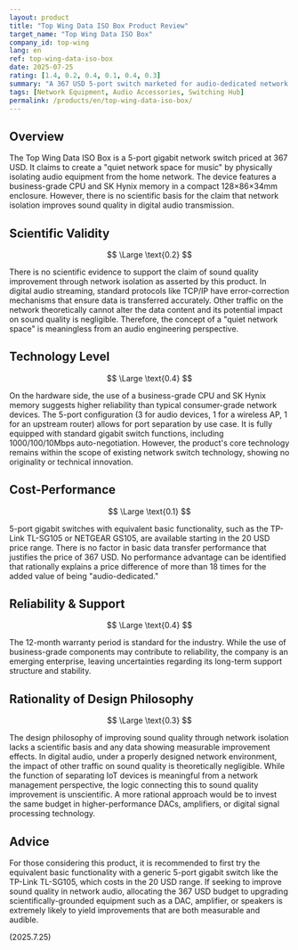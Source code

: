 ```yaml
---
layout: product
title: "Top Wing Data ISO Box Product Review"
target_name: "Top Wing Data ISO Box"
company_id: top-wing
lang: en
ref: top-wing-data-iso-box
date: 2025-07-25
rating: [1.4, 0.2, 0.4, 0.1, 0.4, 0.3]
summary: "A 367 USD 5-port switch marketed for audio-dedicated network isolation. It claims to improve audio quality based on scientifically unfounded principles, while its basic functions are identical to generic products available in the 20 USD range."
tags: [Network Equipment, Audio Accessories, Switching Hub]
permalink: /products/en/top-wing-data-iso-box/
---
```


## Overview

The Top Wing Data ISO Box is a 5-port gigabit network switch priced at 367 USD. It claims to create a "quiet network space for music" by physically isolating audio equipment from the home network. The device features a business-grade CPU and SK Hynix memory in a compact 128×86×34mm enclosure. However, there is no scientific basis for the claim that network isolation improves sound quality in digital audio transmission.

## Scientific Validity

$$ \Large \text{0.2} $$

There is no scientific evidence to support the claim of sound quality improvement through network isolation as asserted by this product. In digital audio streaming, standard protocols like TCP/IP have error-correction mechanisms that ensure data is transferred accurately. Other traffic on the network theoretically cannot alter the data content and its potential impact on sound quality is negligible. Therefore, the concept of a "quiet network space" is meaningless from an audio engineering perspective.

## Technology Level

$$ \Large \text{0.4} $$

On the hardware side, the use of a business-grade CPU and SK Hynix memory suggests higher reliability than typical consumer-grade network devices. The 5-port configuration (3 for audio devices, 1 for a wireless AP, 1 for an upstream router) allows for port separation by use case. It is fully equipped with standard gigabit switch functions, including 1000/100/10Mbps auto-negotiation. However, the product's core technology remains within the scope of existing network switch technology, showing no originality or technical innovation.

## Cost-Performance

$$ \Large \text{0.1} $$

5-port gigabit switches with equivalent basic functionality, such as the TP-Link TL-SG105 or NETGEAR GS105, are available starting in the 20 USD price range. There is no factor in basic data transfer performance that justifies the price of 367 USD. No performance advantage can be identified that rationally explains a price difference of more than 18 times for the added value of being "audio-dedicated."

## Reliability & Support

$$ \Large \text{0.4} $$

The 12-month warranty period is standard for the industry. While the use of business-grade components may contribute to reliability, the company is an emerging enterprise, leaving uncertainties regarding its long-term support structure and stability.

## Rationality of Design Philosophy

$$ \Large \text{0.3} $$

The design philosophy of improving sound quality through network isolation lacks a scientific basis and any data showing measurable improvement effects. In digital audio, under a properly designed network environment, the impact of other traffic on sound quality is theoretically negligible. While the function of separating IoT devices is meaningful from a network management perspective, the logic connecting this to sound quality improvement is unscientific. A more rational approach would be to invest the same budget in higher-performance DACs, amplifiers, or digital signal processing technology.

## Advice

For those considering this product, it is recommended to first try the equivalent basic functionality with a generic 5-port gigabit switch like the TP-Link TL-SG105, which costs in the 20 USD range. If seeking to improve sound quality in network audio, allocating the 367 USD budget to upgrading scientifically-grounded equipment such as a DAC, amplifier, or speakers is extremely likely to yield improvements that are both measurable and audible.

(2025.7.25)
